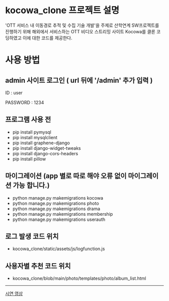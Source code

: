 # kocowa_clone 프로젝트 설명
'OTT 서비스 내 이동경로 추적 및 수집 기술 개발'을 주제로 산학연계 SW프로젝트를 진행하기 위해 해외에서 서비스하는 OTT 비디오 스트리밍 사이트 Kocowa를 클론 코딩하였고 이에 대한 코드를 제공한다.

# 사용 방법
## admin 사이트 로그인 ( url 뒤에 '/admin' 추가 입력 )

ID : user

PASSWORD : 1234

## 프로그램 사용 전
- pip install pymysql
- pip install mysqlclient
- pip install graphene-django
- pip install django-widget-tweaks
- pip install django-cors-headers
- pip install pillow

## 마이그레이션 (app 별로 따로 해야 오류 없이 마이그레이션 가능 합니다.)
- python manage.py makemigrations kocowa
- python manage.py makemigrations photo
- python manage.py makemigrations drama
- python manage.py makemigrations membership
- python manage.py makemigrations userauth

## 로그 발생 코드 위치 
- kocowa_clone/static/assets/js/logfunction.js

## 사용자별 추천 코드 위치
- kocowa_clone/blob/main/photo/templates/photo/album_list.html

---
[시연 영상](https://youtu.be/2qMjZ1xaGyg)
